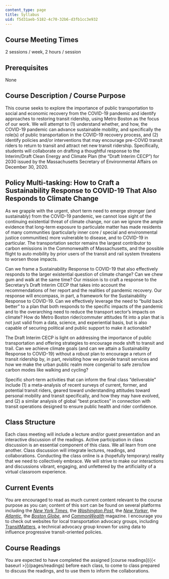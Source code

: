 ```yaml
---
content_type: page
title: Syllabus
uid: f5d31aeb-5182-4c70-32b6-d3fb1cc3e932
---
```


Course Meeting Times
--------------------

2 sessions / week, 2 hours / session

Prerequisites
-------------

None

Course Description / Course Purpose
-----------------------------------

This course seeks to explore the importance of public transportation to social and economic recovery from the COVID-19 pandemic and identify approaches to restoring transit ridership, using Metro Boston as the focus of our work. We will attempt to (1) understand whether, and how, the COVID-19 pandemic can advance sustainable mobility, and specifically the role(s) of public transportation in the COVID-19 recovery process, and (2) identify policies and/or interventions that may encourage pre-COVID transit riders to return to transit and attract net new transit ridership. Specifically, students will collaborate on drafting a thoughtful response to the Interim/Draft Clean Energy and Climate Plan (the “Draft Interim CECP”) for 2030 issued by the Massachusetts Secretary of Environmental Affairs on December 30, 2020.

Policy Multi-tasking: How to Craft a Sustainability Response to COVID-19 That Also Responds to Climate Change
-------------------------------------------------------------------------------------------------------------

As we grapple with the urgent, short term need to emerge stronger (and sustainably) from the COVID-19 pandemic, we cannot lose sight of the continuing existential threat of climate change, nor can we ignore the ample evidence that long-term exposure to particulate matter has made residents of many communities (particularly inner core / special and environmental justice communities) more vulnerable to disease, and to COVID-19 in particular. The transportation sector remains the largest contributor to carbon emissions in the Commonwealth of Massachusetts, and the possible flight to auto mobility by prior users of the transit and rail system threatens to worsen those impacts.

Can we frame a Sustainability Response to COVID-19 that also effectively responds to the larger existential question of climate change? Can we chew gum and walk at the same time? Our mission is to craft a response to the Secretary’s Draft Interim CECP that takes into account the recommendations of her report and the realities of pandemic recovery. Our response will encompass, in part, a framework for the Sustainability Response to COVID-19. Can we effectively leverage the need to “build back better” to a plan that both responds to the specific impacts of the pandemic and to the overarching need to reduce the transport sector’s impacts on climate? How do Metro Boston rider/commuter attitudes fit into a plan that is not just valid from a data, science, and experiential basis, but is also capable of securing political and public support to make it actionable?

The Draft Interim CECP is light on addressing the importance of public transportation and offering strategies to encourage mode shift to transit and trail. Can we achieve climate goals (and can we attain a Sustainability Response to COVID-19) without a robust plan to encourage a return of transit ridership by, in part, revisiting how we provide transit services and how we make the urban public realm more congenial to safe zero/low carbon modes like walking and cycling?

Specific short-term activities that can inform the final class “deliverable” include (1) a meta-analysis of recent surveys of current, former, and potential transit riders, geared toward understanding attitudes toward personal mobility and transit specifically, and how they may have evolved, and (2) a similar analysis of global “best practices” in connection with transit operations designed to ensure public health and rider confidence.

Class Structure
---------------

Each class meeting will include a lecture and/or guest presentation and an interactive discussion of the readings. Active participation in class discussion is an essential component of this class. We all learn from one another. Class discussion will integrate lectures, readings, and collaborations. Conducting the class online is a (hopefully temporary) reality that we need to collectively embrace. We will strive to make our interactions and discussions vibrant, engaging, and unfettered by the artificiality of a virtual classroom experience.

Current Events
--------------

You are encouraged to read as much current content relevant to the course purpose as you can; content of this sort can be found on several platforms including the _[New York Times](https://www.nytimes.com/)_, the _[Washington Post](https://www.washingtonpost.com/)_, the _[New Yorker](https://www.newyorker.com/)_, the _[Atlantic](https://www.theatlantic.com/)_, the _[Boston Globe](https://www.bostonglobe.com/)_, and _[CommonWealth](https://commonwealthmagazine.org/)_ magazine. I encourage you to check out websites for local transportation advocacy groups, including [TransitMatters](http://transitmatters.org), a technical advocacy group known for using data to influence progressive transit-oriented policies.

Course Readings
---------------

You are expected to have completed the assigned [course readings]({{< baseurl >}}/pages/readings) before each class, to come to class prepared to discuss the readings, and to use them to inform the collaborations.